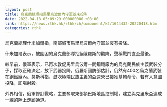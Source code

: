 ```yaml
---
layout: post
title: 烏克蘭總理指馬里烏波爾內守軍並未投降
date: 2022-04-18 05:09:29.000000000 +08:00
link: https://news.rthk.hk/rthk/ch/component/k2/1644432-20220418.htm
categories: rthk
---
```


烏克蘭總理什米加爾指，南部城市馬里烏波爾內守軍並沒有投降。

什米加爾表示，被圍困的烏克蘭部隊拒絕俄羅斯的勸降，聲稱戰鬥直至最後。

較早前，俄軍表示，已再次敦促馬里烏波爾一間鋼鐵廠內的烏克蘭民族主義武裝分子，採取正確決定，放下武器投降。俄羅斯國防部估計，仍然有400名烏克蘭武裝在鋼鐵廠內。莫斯科指，鼓吹極端民族主義的亞速營已接獲基輔命令，若有人意圖投降，即場射殺。

外界相信，俄軍修訂戰略，主要奪取東部頓巴斯地區控制權，建立與克里米亞連成一線的陸上走廊通道。
